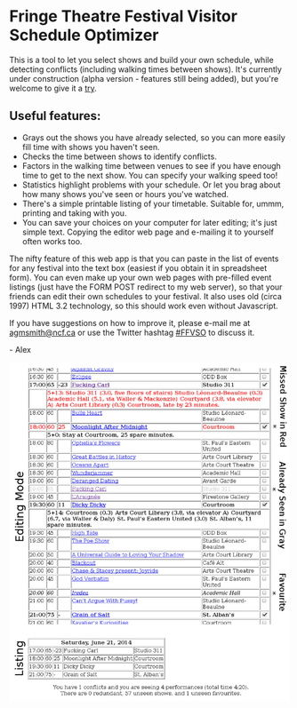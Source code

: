 # Fringe Theatre Festival Visitor Schedule Optimizer

This is a tool to let you select shows and build your own schedule, while detecting conflicts (including walking times between shows).  It's currently under construction (alpha version - features still being added), but you're welcome to give it a [try](http://web.ncf.ca/au829/FFVSO/index.html).

## Useful features:

* Grays out the shows you have already selected, so you can more easily fill time with shows you haven't seen.
* Checks the time between shows to identify conflicts.
* Factors in the walking time between venues to see if you have enough time to get to the next show. You can specify your walking speed too!
* Statistics highlight problems with your schedule. Or let you brag about how many shows you've seen or hours you've watched.
* There's a simple printable listing of your timetable. Suitable for, ummm, printing and taking with you.
* You can save your choices on your computer for later editing; it's just simple text. Copying the editor web page and e-mailing it to yourself often works too. 

The nifty feature of this web app is that you can paste in the list of events for any festival into the text box (easiest if you obtain it in spreadsheet form). You can even make up your own web pages with pre-filled event listings (just have the FORM POST redirect to my web server), so that your friends can edit their own schedules to your festival. It also uses old (circa 1997) HTML 3.2 technology, so this should work even without Javascript.

If you have suggestions on how to improve it, please e-mail me at <agmsmith@ncf.ca> or use the Twitter hashtag [#FFVSO](https://twitter.com/search?q=%23FFVSO) to discuss it.

\- Alex

![Composite screen shot of FFVSO editor mode and listing output from version 1.47](FFVSO.Screenshot.v1.47.png "FFVSO Sample Screen Shot")

